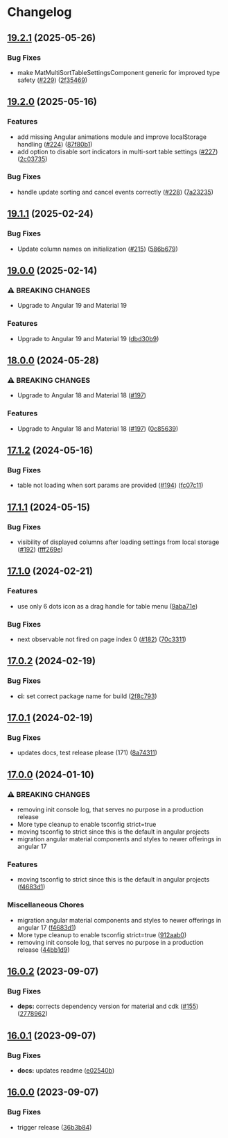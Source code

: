 # Changelog

## [19.2.1](https://github.com/Maxl94/ngx-multi-sort-table/compare/v19.2.0...v19.2.1) (2025-05-26)


### Bug Fixes

* make MatMultiSortTableSettingsComponent generic for improved type safety ([#229](https://github.com/Maxl94/ngx-multi-sort-table/issues/229)) ([2f35469](https://github.com/Maxl94/ngx-multi-sort-table/commit/2f35469e15cef3403e4ef07aad11ce9fa6c553fd))

## [19.2.0](https://github.com/Maxl94/ngx-multi-sort-table/compare/v19.1.1...v19.2.0) (2025-05-16)


### Features

* add missing Angular animations module and improve localStorage handling ([#224](https://github.com/Maxl94/ngx-multi-sort-table/issues/224)) ([87f80b1](https://github.com/Maxl94/ngx-multi-sort-table/commit/87f80b11d15c97b31683dd27549709922da70a38))
* add option to disable sort indicators in multi-sort table settings ([#227](https://github.com/Maxl94/ngx-multi-sort-table/issues/227)) ([2c03735](https://github.com/Maxl94/ngx-multi-sort-table/commit/2c03735e0811eb884fc119ce3b1521850c69064f))


### Bug Fixes

* handle update sorting and cancel events correctly ([#228](https://github.com/Maxl94/ngx-multi-sort-table/issues/228)) ([7a23235](https://github.com/Maxl94/ngx-multi-sort-table/commit/7a23235dc5e268f204e1b70ece885a5020ac2b80))

## [19.1.1](https://github.com/Maxl94/ngx-multi-sort-table/compare/v19.1.0...v19.1.1) (2025-02-24)


### Bug Fixes

* Update column names on initialization ([#215](https://github.com/Maxl94/ngx-multi-sort-table/issues/215)) ([586b679](https://github.com/Maxl94/ngx-multi-sort-table/commit/586b6795c48958937fef8bdcfce89f75be81ae7a))

## [19.0.0](https://github.com/Maxl94/ngx-multi-sort-table/compare/v18.0.0...v19.0.0) (2025-02-14)


### ⚠ BREAKING CHANGES

* Upgrade to Angular 19 and Material 19

### Features

* Upgrade to Angular 19 and Material 19 ([dbd30b9](https://github.com/Maxl94/ngx-multi-sort-table/commit/dbd30b94d56a584249a25135d0de4e054f050dd5))

## [18.0.0](https://github.com/Maxl94/ngx-multi-sort-table/compare/v17.1.2...v18.0.0) (2024-05-28)


### ⚠ BREAKING CHANGES

* Upgrade to Angular 18 and Material 18 ([#197](https://github.com/Maxl94/ngx-multi-sort-table/issues/197))

### Features

* Upgrade to Angular 18 and Material 18 ([#197](https://github.com/Maxl94/ngx-multi-sort-table/issues/197)) ([0c85639](https://github.com/Maxl94/ngx-multi-sort-table/commit/0c856394359812bc50398830fb65bb01237d33c6))

## [17.1.2](https://github.com/Maxl94/ngx-multi-sort-table/compare/v17.1.1...v17.1.2) (2024-05-16)


### Bug Fixes

* table not loading when sort params are provided ([#194](https://github.com/Maxl94/ngx-multi-sort-table/issues/194)) ([fc07c11](https://github.com/Maxl94/ngx-multi-sort-table/commit/fc07c111322ee58de0dcabbffd92db830a32010e))

## [17.1.1](https://github.com/Maxl94/ngx-multi-sort-table/compare/v17.1.0...v17.1.1) (2024-05-15)


### Bug Fixes

* visibility of displayed columns after loading settings from local storage ([#192](https://github.com/Maxl94/ngx-multi-sort-table/issues/192)) ([fff269e](https://github.com/Maxl94/ngx-multi-sort-table/commit/fff269ea46adee41705e8236a060d9f68b3cdd79))

## [17.1.0](https://github.com/Maxl94/ngx-multi-sort-table/compare/v17.0.2...v17.1.0) (2024-02-21)


### Features

* use only 6 dots icon as a drag handle for table menu ([9aba71e](https://github.com/Maxl94/ngx-multi-sort-table/commit/9aba71ebb74307b39bbeedb0a7e686758a21153e))


### Bug Fixes

* next observable not fired on page index 0 ([#182](https://github.com/Maxl94/ngx-multi-sort-table/issues/182)) ([70c3311](https://github.com/Maxl94/ngx-multi-sort-table/commit/70c33114d6e9385c9633ceb1185dd2a1a52bfb39))

## [17.0.2](https://github.com/Maxl94/ngx-multi-sort-table/compare/v17.0.1...v17.0.2) (2024-02-19)


### Bug Fixes

* **ci:** set correct package name for build ([2f8c793](https://github.com/Maxl94/ngx-multi-sort-table/commit/2f8c79323f83ebfb6bd3f22c7863ed731b081f0d))

## [17.0.1](https://github.com/Maxl94/ngx-multi-sort-table/compare/v17.0.0...v17.0.1) (2024-02-19)


### Bug Fixes

* updates docs, test release please (171) ([8a74311](https://github.com/Maxl94/ngx-multi-sort-table/commit/8a7431159d7dde56f340cbd04c5f8becbd840397))

## [17.0.0](https://github.com/Maxl94/ngx-multi-sort-table/compare/v16.0.2...v17.0.0) (2024-01-10)


### ⚠ BREAKING CHANGES

* removing init console log, that serves no purpose in a production release
* More type cleanup to enable tsconfig strict=true
* moving tsconfig to strict since this is the default in angular projects
* migration angular material components and styles to newer offerings in angular 17

### Features

* moving tsconfig to strict since this is the default in angular projects ([f4683d1](https://github.com/Maxl94/ngx-multi-sort-table/commit/f4683d1c1faf7b1a6cc3afed9311d0303271aee2))


### Miscellaneous Chores

* migration angular material components and styles to newer offerings in angular 17 ([f4683d1](https://github.com/Maxl94/ngx-multi-sort-table/commit/f4683d1c1faf7b1a6cc3afed9311d0303271aee2))
* More type cleanup to enable tsconfig strict=true ([912aab0](https://github.com/Maxl94/ngx-multi-sort-table/commit/912aab0673b0881b2dbeadb9c2913270596d8ce6))
* removing init console log, that serves no purpose in a production release ([44bb1d9](https://github.com/Maxl94/ngx-multi-sort-table/commit/44bb1d925a6b962636a7d6cebaa8a6d95325e6c2))

## [16.0.2](https://github.com/Maxl94/ngx-multi-sort-table/compare/v16.0.1...v16.0.2) (2023-09-07)


### Bug Fixes

* **deps:** corrects dependency version for material and cdk ([#155](https://github.com/Maxl94/ngx-multi-sort-table/issues/155)) ([2778962](https://github.com/Maxl94/ngx-multi-sort-table/commit/27789621cd77718cddb39e9d8a04c49de2b7c922))

## [16.0.1](https://github.com/Maxl94/ngx-multi-sort-table/compare/v16.0.0...v16.0.1) (2023-09-07)


### Bug Fixes

* **docs:** updates readme ([e02540b](https://github.com/Maxl94/ngx-multi-sort-table/commit/e02540b144c3a890113c6203b727d5475d021514))

## [16.0.0](https://github.com/Maxl94/ngx-multi-sort-table/compare/v1.0.0...v16.0.0) (2023-09-07)


### Bug Fixes

* trigger release ([36b3b84](https://github.com/Maxl94/ngx-multi-sort-table/commit/36b3b84c1a5bb5d927d12fdeffcb76fa21017b9e))
